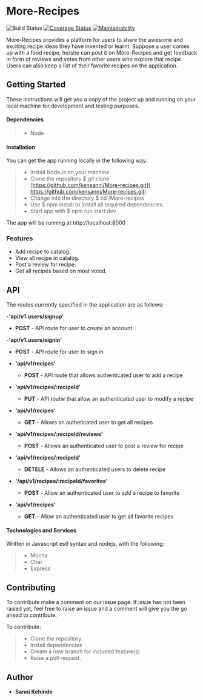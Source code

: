 # More-Recipes
![Build Status](https://travis-ci.org/kensanni/More-recipes.svg?branch=develop) [![Coverage Status](https://coveralls.io/repos/github/kensanni/More-recipes/badge.svg?branch=develop)](https://coveralls.io/github/kensanni/More-recipes?branch=develop) [![Maintainability](https://api.codeclimate.com/v1/badges/61935e09f001a06fb347/maintainability)](https://codeclimate.com/github/kensanni/More-recipes/maintainability)

More-Recipes provides a platform for users to share the awesome and exciting  recipe ideas they have invented or learnt.  Suppose a user comes up with a food recipe,  he/she can post it on More-Recipes and  get feedback in form of reviews and votes from other users who explore that recipe. Users can also keep a list of their favorite recipes on the application.

## Getting Started

These instructions will get you a copy of the project up and running on your local machine for development and testing purposes.

#### Dependencies
>- Node

#### Installation

You can get the app running locally in the following way:
>- Install NodeJs on your machine
>- Clone the repository $ git clone [https://github.com/kensanni/More-recipes.git]( https://github.com/kensanni/More-recipes.git)
>- Change into the directory $ cd /More-recipes
>- Use $ npm install to install all required dependencies.
>- Start app with $ npm run start:dev

The app will be running at http://localhost:8000

### Features
* Add recipe   to catalog.
* View all recipe in catalog.
* Post a review for recipe.
* Get all recipes based on most voted.

## API
The routes currently specified in the application are as follows:

-**'api/v1.users/signup'**
   - **POST** - API route for user to create an account

-**'api/v1.users/signin'**
   - **POST** - API route for user to sign in

- **'api/v1/recipes'**
    - **POST** -   API route that allows authenticated user to add a recipe

- **'api/v1/recipes/:recipeId'**
    - **PUT** - API routw that allow an authenticated user to modify a recipe

- **'api/v1/recipes'**
    - **GET** - Allows an autheticated user to get all recipes

- **'api/v1/recipes/:recipeId/reviews'**
    - **POST** - Allows an authenticated user to post a review for recipe  

- **'api/v1/recipes/:recipeId'**
    - **DETELE** - Allows an authenticated users to delete recipe

- **'/api/v1/recipes/:recipeId/favorites'**
    - **POST** - Allow an authenticated user to add a recipe to favorite

- **'api/v1/recipes'**
    - **GET** - Allow an authenticated user to get all favorite recipes

#### Technologies and Services

Written in Javascript es6 syntax and nodejs, with the following:
>- Mocha
>- Chai
>- Express

## Contributing

To contribute make a comment on our issue page. If issue has not been raised yet, feel free to raise an issue and a comment will give you the go ahead to contribute. 

To contribute:
>- Clone the repository.
>- Install dependencies
>- Create a new branch for included feature(s)
>- Raise a pull request.


## Author

* **Sanni Kehinde** 
